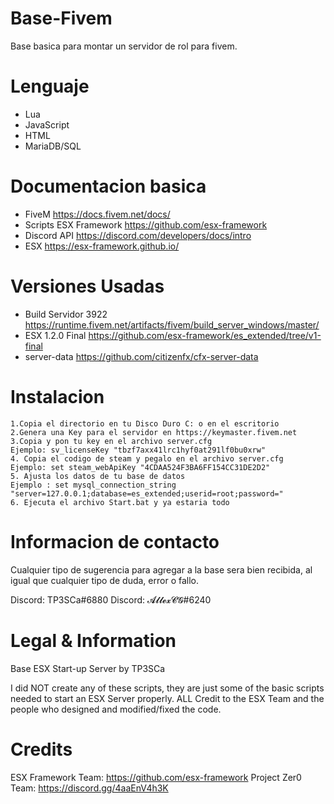# Base-Fivem

 Base basica para montar un servidor de rol para fivem.

# Lenguaje

 - Lua
 - JavaScript
 - HTML
 - MariaDB/SQL

# Documentacion basica

 - FiveM https://docs.fivem.net/docs/
 - Scripts ESX Framework https://github.com/esx-framework
 - Discord API https://discord.com/developers/docs/intro
 - ESX https://esx-framework.github.io/

# Versiones Usadas

 - Build Servidor 3922 https://runtime.fivem.net/artifacts/fivem/build_server_windows/master/
 - ESX 1.2.0 Final https://github.com/esx-framework/es_extended/tree/v1-final
 - server-data https://github.com/citizenfx/cfx-server-data

# Instalacion
```
1.Copia el directorio en tu Disco Duro C: o en el escritorio
2.Genera una Key para el servidor en https://keymaster.fivem.net
3.Copia y pon tu key en el archivo server.cfg
Ejemplo: sv_licenseKey "tbzf7axx41lrc1hyf0at291lf0bu0xrw"
4. Copia el codigo de steam y pegalo en el archivo server.cfg
Ejemplo: set steam_webApiKey "4CDAA524F3BA6FF154CC31DE2D2"
5. Ajusta los datos de tu base de datos
Ejemplo : set mysql_connection_string "server=127.0.0.1;database=es_extended;userid=root;password="
6. Ejecuta el archivo Start.bat y ya estaria todo
```
# Informacion de contacto

Cualquier tipo de sugerencia para agregar a la base sera bien recibida, al igual que cualquier tipo de duda, error o fallo.

Discord: TP3SCa#6880
Discord: 𝓐𝓵𝓵𝓮𝔁𝓒𝓖#6240

# Legal & Information

Base ESX Start-up Server by TP3SCa

I did NOT create any of these scripts, they are just some of the basic scripts needed to start an ESX Server properly. ALL Credit to the ESX Team and the people who designed and modified/fixed the code.

# Credits

ESX Framework Team: https://github.com/esx-framework
Project Zer0 Team: https://discord.gg/4aaEnV4h3K